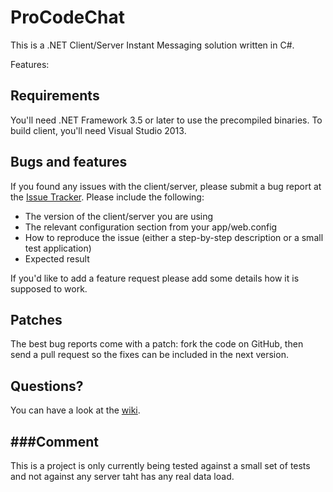 # ProCodeChat

This is a .NET Client/Server Instant Messaging solution written in C#.

Features:


## Requirements

You'll need .NET Framework 3.5 or later to use the precompiled binaries. To build client, you'll need Visual Studio 2013.

## Bugs and features

If you found any issues with the client/server, please submit a bug report at the [Issue Tracker](https://github.com/imaple7/ProCodeChat/issues). Please include the following:

- The version of the client/server you are using
- The relevant configuration section from your app/web.config
- How to reproduce the issue (either a step-by-step description or a small test application)
- Expected result

If you'd like to add a feature request please add some details how it is supposed to work.

## Patches

The best bug reports come with a patch: fork the code on GitHub, then send a pull request so the fixes can be included in the next version.

## Questions?

You can have a look at the [wiki](https://github.com/imaple7/ProCodeChat/wiki). 

###Comment
----------
This is a project is only currently being tested against a small set of tests and not against any server taht has any real data load.  